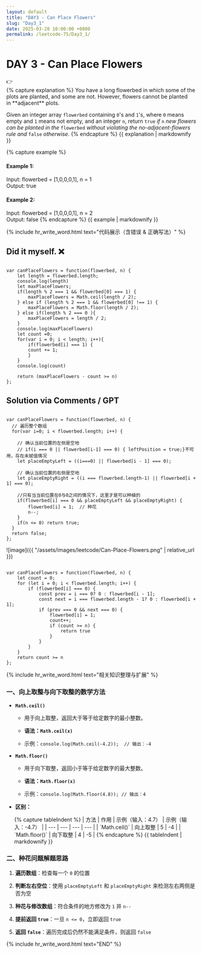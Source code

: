 ```yaml
---
layout: default
title: "DAY3 - Can Place Flowers"
slug: "Day3_1"
date: 2025-03-28 10:00:00 +0800
permalink: /leetcode-75/Day3_1/
---
```


# DAY 3 - Can Place Flowers
<aside class="asideDiv">
    <div>👉</div>
    <div>
        <main>
            {% capture explanation %}
You have a long flowerbed in which some of the plots are planted, and some are not. However, flowers cannot be planted in **adjacent** plots.

Given an integer array `flowerbed` containing `0`'s and `1`'s, where `0` means empty and `1` means not empty, and an integer `n`, return `true` *if* `n` *new flowers can be planted in the* `flowerbed` *without violating the no-adjacent-flowers rule and* `false` *otherwise*.
            {% endcapture %}
            {{ explanation | markdownify }}
        </main>
        <main>
            {% capture example %}
#### Example 1:
Input: flowerbed = [1,0,0,0,1], n = 1  
Output: true
#### Example 2:
Input: flowerbed = [1,0,0,0,1], n = 2  
Output: false
            {% endcapture %}
            {{ example | markdownify }}
        </main>
    </div>
</aside>

{% include hr_write_word.html text="代码展示（含错误 & 正确写法）" %}

## **Did it myself.** &#x274C;
<pre><code class="language-js">
var canPlaceFlowers = function(flowerbed, n) {
    let length = flowerbed.length;
    console.log(length)
    let maxPlaceFlowers;
    if(length % 2 === 1 && flowerbed[0] === 1) {
        maxPlaceFlowers = Math.ceil(length / 2);
    } else if (length % 2 === 1 && flowerbed[0] !== 1) {
        maxPlaceFlowers = Math.floor(length / 2);
    } else if(length % 2 === 0 ){
        maxPlaceFlowers = length / 2;
    }
    console.log(maxPlaceFlowers)
    let count =0;
    for(var i = 0; i < length; i++){
        if(flowerbed[i] === 1) {
        count += 1;
        }
    }
    console.log(count)

    return (maxPlaceFlowers - count >= n)
};
</code></pre>

## **Solution via Comments / GPT**
<pre><code class="language-js">
var canPlaceFlowers = function(flowerbed, n) {
  // 遍历整个数组
  for(var i=0; i < flowerbed.length; i++) {

    // 确认当前位置的左侧是空地
    // if(i === 0 || flowerbed[i-1] === 0) { leftPosition = true;}不可用，存在未赋值情况
    let placeEmptyLeft = ((i===0) || flowerbed[i - 1] === 0);
    
    // 确认当前位置的右侧是空地
    let placeEmptyRight = ((i === flowerbed.length-1) || flowerbed[i + 1] === 0);

    //只有当当前位置在0与0之间的情况下，这里才是可以种植的
    if(flowerbed[i] === 0 && placeEmptyLeft && placeEmptyRight) {
        flowerbed[i] = 1;  // 种花
        n--;   
    }
    if(n <= 0) return true;
  }
  return false;
};
</code></pre>
![image]({{ "/assets/images/leetcode/Can-Place-Flowers.png" | relative_url }})

<pre><code class="language-js">
var canPlaceFlowers = function(flowerbed, n) {
    let count = 0;
    for (let i = 0; i < flowerbed.length; i++) {
        if (flowerbed[i] === 0) {
            const prev = i === 0? 0 : flowerbed[i - 1];
            const next = i === flowerbed.length - 1? 0 : flowerbed[i + 1];
            if (prev === 0 && next === 0) {
                flowerbed[i] = 1;
                count++;
                if (count >= n) {
                    return true
                }
            }
        }
    }
    return count >= n
};
</code></pre>

{% include hr_write_word.html text="相关知识整理与扩展" %}

### **一、向上取整与向下取整的数学方法**

- **`Math.ceil()`**

    - 用于向上取整，返回大于等于给定数字的最小整数。

    - **语法：`Math.ceil(x)`**

    - 示例：`console.log(Math.ceil(-4.2));  // 输出：-4`

- **`Math.floor()`**

    - 用于向下取整，返回小于等于给定数字的最大整数。

    - **语法：`Math.floor(x)`**

    - 示例：`console.log(Math.floor(4.8)); // 输出：4`

- **区别：**
<div style="margin-left: 1.5em;">
{% capture tableIndent %}
| 方法 | 作用 | 示例（输入：4.7） | 示例（输入：-4.7） |
| --- | --- | --- | --- |
| `Math.ceil()` | 向上取整 | 5 | -4 |
| `Math.floor()` | 向下取整 | 4 | -5 |
{% endcapture %}
{{ tableIndent | markdownify }}
</div>

### 二、种花问题解题思路

1. **遍历数组**：检查每一个 `0` 的位置

2. **判断左右空位**：使用 `placeEmptyLeft` 和 `placeEmptyRight` 来检测左右两侧是否为空

3. **种花与修改数组**：符合条件的地方修改为 `1` 并 `n--`

4. **提前返回 `true`**：一旦 `n <= 0`，立即返回 `true`

5. **返回 `false`**：遍历完成后仍然不能满足条件，则返回 `false`

{% include hr_write_word.html text="END" %}
